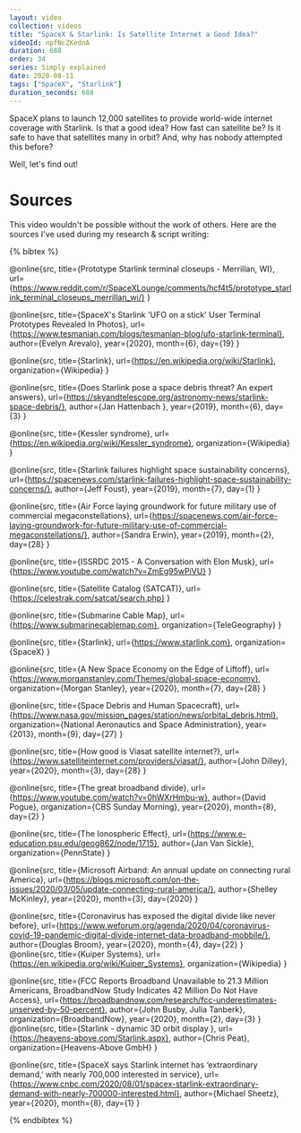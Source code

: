 ```yaml
---
layout: video
collection: videos
title: "SpaceX & Starlink: Is Satellite Internet a Good Idea?"
videoId: npfNcZKednA
duration: 688
order: 34
series: Simply explained
date: 2020-08-11
tags: ["SpaceX", "Starlink"]
duration_seconds: 688
---
```


SpaceX plans to launch 12,000 satellites to provide world-wide internet coverage with Starlink. Is that a good idea? How fast can satellite be? Is it safe to have that satellites many in orbit? And, why has nobody attempted this before? 

Well, let's find out!

# Sources
This video wouldn't be possible without the work of others. Here are the sources I've used during my research & script writing:

{% bibtex %}

@online{src,
    title={Prototype Starlink terminal closeups - Merrillan, WI},
    url={https://www.reddit.com/r/SpaceXLounge/comments/hcf4t5/prototype_starlink_terminal_closeups_merrillan_wi/}
}

@online{src,
    title={SpaceX's Starlink 'UFO on a stick' User Terminal Prototypes Revealed In Photos},
    url={https://www.tesmanian.com/blogs/tesmanian-blog/ufo-starlink-terminal},
    author={Evelyn Arevalo},
    year={2020},
    month={6},
    day={19}
}

@online{src,
    title={Starlink},
    url={https://en.wikipedia.org/wiki/Starlink},
    organization={Wikipedia}
}

@online{src,
    title={Does Starlink pose a space debris threat? An expert answers},
    url={https://skyandtelescope.org/astronomy-news/starlink-space-debris/},
    author={Jan Hattenbach },
    year={2019},
    month={6},
    day={3}
}

@online{src,
    title={Kessler syndrome},
    url={https://en.wikipedia.org/wiki/Kessler_syndrome},
    organization={Wikipedia}
}

@online{src,
    title={Starlink failures highlight space sustainability concerns},
    url={https://spacenews.com/starlink-failures-highlight-space-sustainability-concerns/},
    author={Jeff Foust},
    year={2019},
    month={7},
    day={1}
}

@online{src,
    title={Air Force laying groundwork for future military use of commercial megaconstellations},
    url={https://spacenews.com/air-force-laying-groundwork-for-future-military-use-of-commercial-megaconstellations/},
    author={Sandra Erwin},
    year={2019},
    month={2},
    day={28}
}

@online{src,
    title={ISSRDC 2015 - A Conversation with Elon Musk},
    url={https://www.youtube.com/watch?v=ZmEg95wPiVU}
}

@online{src,
    title={Satellite Catalog (SATCAT)},
    url={https://celestrak.com/satcat/search.php}
}

@online{src,
    title={Submarine Cable Map},
    url={https://www.submarinecablemap.com},
    organization={TeleGeography}
}

@online{src,
    title={Starlink},
    url={https://www.starlink.com},
    organization={SpaceX}
}

@online{src,
    title={A New Space Economy on the Edge of Liftoff},
    url={https://www.morganstanley.com/Themes/global-space-economy},
    organization={Morgan Stanley},
    year={2020},
    month={7},
    day={28}
}

@online{src,
    title={Space Debris and Human Spacecraft},
    url={https://www.nasa.gov/mission_pages/station/news/orbital_debris.html},
    organization={National Aeronautics and Space Administration},
    year={2013},
    month={9},
    day={27}
}

@online{src,
    title={How good is Viasat satellite internet?},
    url={https://www.satelliteinternet.com/providers/viasat/},
    author={John Dilley},
    year={2020},
    month={3},
    day={28}
}

@online{src,
    title={The great broadband divide},
    url={https://www.youtube.com/watch?v=0hWXrHmbu-w},
    author={David Pogue},
    organization={CBS Sunday Morning},
    year={2020},
    month={8},
    day={2}
}

@online{src,
    title={The Ionospheric Effect},
    url={https://www.e-education.psu.edu/geog862/node/1715},
    author={Jan Van Sickle},
    organization={PennState}
}

@online{src,
    title={Microsoft Airband: An annual update on connecting rural America},
    url={https://blogs.microsoft.com/on-the-issues/2020/03/05/update-connecting-rural-america/},
    author={Shelley McKinley},
    year={2020},
    month={3},
    day={2020}
}

@online{src,
    title={Coronavirus has exposed the digital divide like never before},
    url={https://www.weforum.org/agenda/2020/04/coronavirus-covid-19-pandemic-digital-divide-internet-data-broadband-mobbile/},
    author={Douglas Broom},
    year={2020},
    month={4},
    day={22}
}
@online{src,
    title={Kuiper Systems},
    url={https://en.wikipedia.org/wiki/Kuiper_Systems},
    organization={Wikipedia}
}

@online{src,
    title={FCC Reports Broadband Unavailable to 21.3 Million Americans, BroadbandNow Study Indicates 42 Million Do Not Have Access},
    url={https://broadbandnow.com/research/fcc-underestimates-unserved-by-50-percent},
    author={John Busby, Julia Tanberk},
    organization={BroadbandNow},
    year={2020},
    month={2},
    day={3}
}
@online{src,
    title={Starlink - dynamic 3D orbit display	},
    url={https://heavens-above.com/Starlink.aspx},
    author={Chris Peat},
    organization={Heavens-Above GmbH}
}

@online{src,
    title={SpaceX says Starlink internet has ‘extraordinary demand,’ with nearly 700,000 interested in service},
    url={https://www.cnbc.com/2020/08/01/spacex-starlink-extraordinary-demand-with-nearly-700000-interested.html},
    author={Michael Sheetz},
    year={2020},
    month={8},
    day={1}
}

{% endbibtex %}